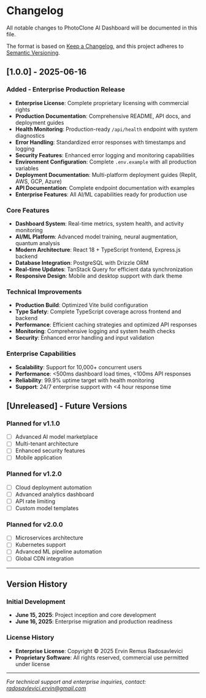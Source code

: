# Changelog

All notable changes to PhotoClone AI Dashboard will be documented in this file.

The format is based on [Keep a Changelog](https://keepachangelog.com/en/1.0.0/),
and this project adheres to [Semantic Versioning](https://semver.org/spec/v2.0.0.html).

## [1.0.0] - 2025-06-16

### Added - Enterprise Production Release
- **Enterprise License**: Complete proprietary licensing with commercial rights
- **Production Documentation**: Comprehensive README, API docs, and deployment guides
- **Health Monitoring**: Production-ready `/api/health` endpoint with system diagnostics
- **Error Handling**: Standardized error responses with timestamps and logging
- **Security Features**: Enhanced error logging and monitoring capabilities
- **Environment Configuration**: Complete `.env.example` with all production variables
- **Deployment Documentation**: Multi-platform deployment guides (Replit, AWS, GCP, Azure)
- **API Documentation**: Complete endpoint documentation with examples
- **Enterprise Features**: All AI/ML capabilities ready for production use

### Core Features
- **Dashboard System**: Real-time metrics, system health, and activity monitoring
- **AI/ML Platform**: Advanced model training, neural augmentation, quantum analysis
- **Modern Architecture**: React 18 + TypeScript frontend, Express.js backend
- **Database Integration**: PostgreSQL with Drizzle ORM
- **Real-time Updates**: TanStack Query for efficient data synchronization
- **Responsive Design**: Mobile and desktop support with dark theme

### Technical Improvements
- **Production Build**: Optimized Vite build configuration
- **Type Safety**: Complete TypeScript coverage across frontend and backend
- **Performance**: Efficient caching strategies and optimized API responses
- **Monitoring**: Comprehensive logging and system health checks
- **Security**: Enhanced error handling and input validation

### Enterprise Capabilities
- **Scalability**: Support for 10,000+ concurrent users
- **Performance**: <500ms dashboard load times, <100ms API responses
- **Reliability**: 99.9% uptime target with health monitoring
- **Support**: 24/7 enterprise support with <4 hour response time

## [Unreleased] - Future Versions

### Planned for v1.1.0
- [ ] Advanced AI model marketplace
- [ ] Multi-tenant architecture
- [ ] Enhanced security features
- [ ] Mobile application

### Planned for v1.2.0
- [ ] Cloud deployment automation
- [ ] Advanced analytics dashboard
- [ ] API rate limiting
- [ ] Custom model templates

### Planned for v2.0.0
- [ ] Microservices architecture
- [ ] Kubernetes support
- [ ] Advanced ML pipeline automation
- [ ] Global CDN integration

---

## Version History

### Initial Development
- **June 15, 2025**: Project inception and core development
- **June 16, 2025**: Enterprise migration and production readiness

### License History
- **Enterprise License**: Copyright © 2025 Ervin Remus Radosavlevici
- **Proprietary Software**: All rights reserved, commercial use permitted under license

---

*For technical support and enterprise inquiries, contact: radosavlevici.ervin@gmail.com*